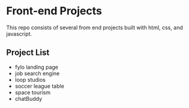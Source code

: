 # Front-end Projects
This repo consists of several from end projects built with html, css, and javascript.
## Project List
- fylo landing page
- job search engine
- loop studios
- soccer league table
- space tourism
- chatBuddy
